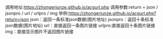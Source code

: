 调用地址:https://zhongerjunze.github.io/acgurl.php
调用参数:return = json / jsonpro / url / urlpro / img
举例:https://zhongerjunze.github.io/acgurl.php?return=json
json：返回一条标准json数据(图片地址)
jsonpro：返回十条标准json数据(图片地址)
url：直接返回一条图片链接
urlpro:直接返回十条图片链接
img：直接显示图片不返回图片链接

